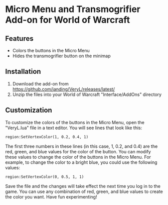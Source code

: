 # Micro Menu and Transmogrifier Add-on for World of Warcraft
## Features

* Colors the buttons in the Micro Menu
* Hides the transmogrifier button on the minimap

## Installation

1. Download the add-on from https://github.com/janding/VeryL/releases/latest/
2. Unzip the files into your World of Warcraft "Interface/AddOns" directory

## Customization

To customize the colors of the buttons in the Micro Menu, open the "VeryL.lua"
file in a text editor. You will see lines that look like this:

    region:SetVertexColor(1, 0.2, 0.4, 1)

The first three numbers in these lines (in this case, 1, 0.2, and 0.4) are the
red, green, and blue values for the color of the button. You can modify these
values to change the color of the buttons in the Micro Menu. For example, to
change the color to a bright blue, you could use the following values:

    region:SetVertexColor(0, 0.5, 1, 1)

Save the file and the changes will take effect the next time you log in to the
game. You can use any combination of red, green, and blue values to create the
color you want. Have fun experimenting!
